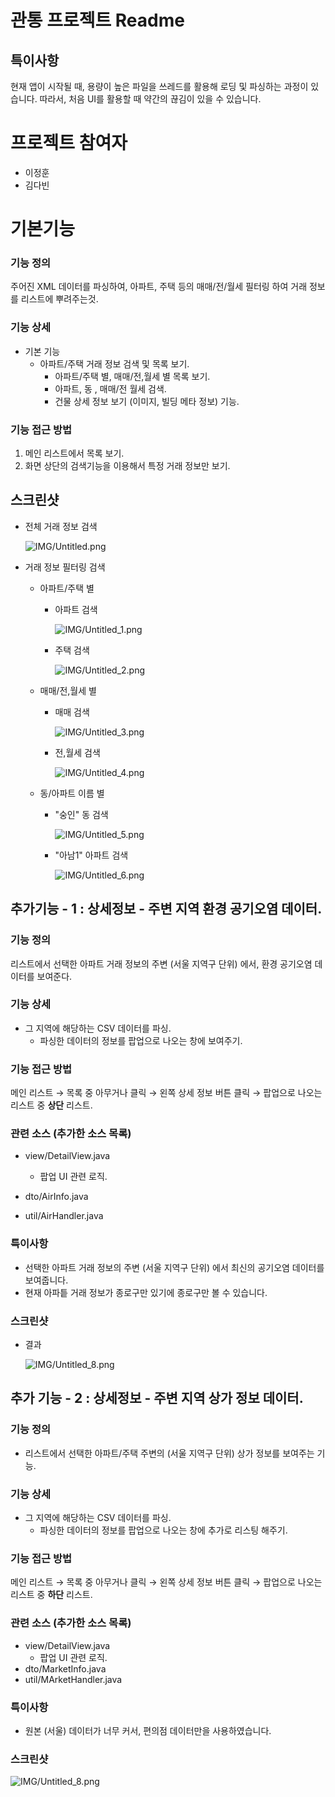 # 관통 프로젝트 Readme


## 특이사항
현재 앱이 시작될 때, 용량이 높은 파일을 쓰레드를 활용해 로딩 및 파싱하는 과정이 있습니다.
따라서, 처음 UI를 활용할 때 약간의 끊김이 있을 수 있습니다.

# 프로젝트 참여자

- 이정훈
- 김다빈

# 기본기능

### 기능 정의

주어진 XML 데이터를 파싱하여, 아파트, 주택 등의 매매/전/월세 필터링 하여 거래 정보를 리스트에 뿌려주는것.

### 기능 상세

- 기본 기능
    - 아파트/주택 거래 정보 검색 및 목록 보기.
        - 아파트/주택 별, 매매/전,월세 별 목록 보기.
        - 아파트, 동 , 매매/전 월세 검색.
        - 건물 상세 정보 보기 (이미지, 빌딩 메타 정보) 기능.

### 기능 접근 방법

1. 메인 리스트에서 목록 보기.
2. 화면 상단의 검색기능을 이용해서 특정 거래 정보만 보기.

## 스크린샷

- 전체 거래 정보 검색

    ![IMG/Untitled.png](IMG/Untitled.png)

- 거래 정보 필터링 검색
    - 아파트/주택 별
        - 아파트 검색

            ![IMG/Untitled_1.png](IMG/Untitled_1.JPG)

        - 주택 검색

            ![IMG/Untitled_2.png](IMG/Untitled_2.JPG)
        
    - 매매/전,월세 별
        - 매매 검색

            ![IMG/Untitled_3.png](IMG/Untitled_3.png)

        - 전,월세 검색

            ![IMG/Untitled_4.png](IMG/Untitled_4.png)

    - 동/아파트 이름 별
        - "숭인" 동 검색

            ![IMG/Untitled_5.png](IMG/Untitled_5.png)

        - "아남1" 아파트 검색

            ![IMG/Untitled_6.png](IMG/Untitled_6.png)

## 추가기능 - 1 : 상세정보 - 주변 지역 환경 공기오염 데이터.

### 기능 정의

리스트에서 선택한 아파트 거래 정보의 주변 (서울 지역구 단위) 에서, 환경 공기오염 데이터를 보여준다.

### 기능 상세

- 그 지역에 해당하는 CSV 데이터를 파싱.
    - 파싱한 데이터의 정보를 팝업으로 나오는 창에 보여주기.

### 기능 접근 방법

메인 리스트 → 목록 중 아무거나 클릭 → 왼쪽 상세 정보 버튼 클릭 → 팝업으로 나오는 리스트 중 **상단** 리스트.

### 관련 소스 (추가한 소스 목록)

- view/DetailView.java
    - 팝업 UI 관련 로직.
    
- dto/AirInfo.java
- util/AirHandler.java

### 특이사항

- 선택한 아파트 거래 정보의 주변 (서울 지역구 단위) 에서 최신의 공기오염 데이터를 보여줍니다.
- 현재 아파틑 거래 정보가 종로구만 있기에 종로구만 볼 수 있습니다.

### 스크린샷


- 결과

    ![IMG/Untitled_8.png](IMG/Untitled_8.png)


## 추가 기능 - 2 : 상세정보 - 주변 지역 상가 정보 데이터.

### 기능 정의

- 리스트에서 선택한 아파트/주택 주변의 (서울 지역구 단위) 상가 정보를 보여주는 기능.

### 기능 상세

- 그 지역에 해당하는 CSV 데이터를 파싱.
    - 파싱한 데이터의 정보를 팝업으로 나오는 창에 추가로 리스팅 해주기.

### 기능 접근 방법

메인 리스트 → 목록 중 아무거나 클릭 → 왼쪽 상세 정보 버튼 클릭 → 팝업으로 나오는 리스트 중 **하단** 리스트.

### 관련 소스 (추가한 소스 목록)

- view/DetailView.java
    - 팝업 UI 관련 로직.
- dto/MarketInfo.java
- util/MArketHandler.java

### 특이사항

- 원본 (서울) 데이터가 너무 커서, 편의점 데이터만을 사용하였습니다.

### 스크린샷

![IMG/Untitled_8.png](IMG/Untitled_8.png)
